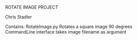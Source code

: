 ROTATE IMAGE PROJECT

Chris Stadler

Contains:
RotateImage.py
	Rotates a square image 90 degrees
	CommandLine interface takes image filename as argument